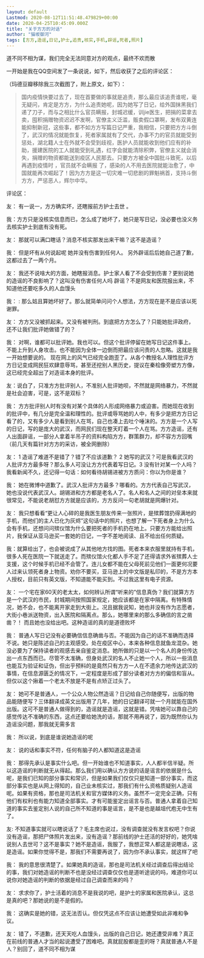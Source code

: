 ```yaml
---
layout: default
Lastmod: 2020-08-12T11:51:48.479829+00:00
date: 2020-04-25T10:45:09.000Z
title: "关于方方的对话"
author: "猫坂御河"
tags: [方方,造谣,日记,护士,追责,核实,手机,辟谣,死者,照片]
---
```


道不同不相为谋，我们完全无法同意对方的观点，最终不欢而散

一开始是我在QQ空间发了一条说说，如下，然后收获了之后的评论区：

（玛德豆瓣移除我三次截图了，附上原文，如下）：

> 国内疫情快要过去了，现在首要做的事就是追责，那么最应该追责谁呢，毫无疑问，肯定是方方，为什么追责她呢，因为她写了日记，给外国抹黑我们递了刀子，而与之相比什么官员瞒报，封城迟缓，训jie医生，把捐的菜拿去卖，囤积捐赠物资迟迟不发啊，官僚主义泛滥，贩卖假口罩啊，发布双黄连能抑制新冠，这些事，都不如方方写篇日记严重，我相信，只要把方方斗倒了，武汉的情况就能恢复，死者家属就有了交代，办事不力的官员就能受到惩处，湖北籍人士在外就不会受到歧视，医护人员就能收到他们应有的补助，援建医院的工人就能受到礼遇，红字会就能清除积弊，官僚主义就会消失，捐赠的物资都能送到疫区人民那去。只要方方被全中国批斗致死，以后再遇到疫情时 ，官员就不会瞒报 了，感染的人不用去医院就能治愈了，中国就能再次崛起了！因为方方是这一切灾难一切悲剧的罪魁祸首，支持斗倒方方，严惩恶人，辉尔中华。

评论区：

友： 有一说一，方方确实坏，还瞎报前方护士去世 。

我：方方只是没核实信息而已，怎么成了她坏了，她只是写日记，没必要也没义务去核实护士到底有没有死。

友： 那就可以满口瞎话？消息不核实那发出来干嘛？这不是造谣？

我： 但是坏有从何说起呢 她并没有伤害到任何人。 另外辟谣后后她自己道了歉，这都过去了一两个月。

友： 我还不说啥大的方面，她瞎报消息。护士家人看了不会受到伤害？更别说她的造谣的不良影响了？这叫没有伤害任何人吗 辟谣？不是网友和医院报出来，不知道他还要吃多久的人血馒头

我： : 那么姑且算她坏好了。那么就简单问问个人想法，方方现在是不是应该以死谢罪。

友： 方方又没被抓起来。又没有被判刑。到底把方方怎么了？只能她批评政府，还不让我们批评她做错了的？

我： 对啊，谁都可以批评她。我也可以。但这个批评停留在她写日记这件事上。不能上升到人身攻击。也不能因为全体一边倒而把最应该问责的人忽略。这就是我一开始想要说的。 现在网上的风气已经完全跑歪了。从各个教授名人理性批评方方日记变成网民狂欢肆意辱骂，甚至还挖别人黑历史，提议在秦桧像旁塑方方像，这已经完全超出了对造谣本身的批评。

友：说白了，只准方方批评别人，不准别人批评她呗，不然就是网络暴力，不然就是社会迫害，可是，这不是双标？

我： 方方批评别人时有没有对某个具体的人形成网络暴力或迫害。而她现在收到的批评中，有几分是完全温和理性的。批评或辱骂她的人中，有多少是把方方日记看了的，又有多少人是看到别人在骂，自己也凑上去吐个唾沫的。方方是一个人写的日记，写的是庞大的武汉，而网民们现在整天盯着一个人在骂。方方造谣，还有人出面辟谣，一部分人拿着半吊子的资料构陷方方，群策群力，却不容方方回嘴（前几天有篇针对方方的采访，被全网删除）

友： 1 造谣了难道不是错了？错了不应该道歉？ 2 她写的武汉？可是我看武汉的人批评方方最多呀？那么多人可没让方方代表着写日记。3 没有针对某一个人吗？我看新闻不久，还记得一句话：如何看待胡锡进被方方质问：你以为你是谁？

我： 她在微博中道歉了。武汉人批评方方最多？哪看的。方方代表自己写武汉，她也没说代表武汉人。胡锡进和方方都是老名人了。名人和名人之间的对垒本来就很常见，不能说老胡怼方方就是应该的，方方反问一句老胡就是网爆针对。

友： 我只想看看“更让人心碎的是我医生朋友传来一张照片，是殡葬馆扔得满地的手机，而他们的主人已化为灰烬”这句话中的照片，也想了解一下死者身上为什么会有手机，还想问问殡仪馆为什么要把死者的手机扔在地上。只要方方能给出照片，我保证从亚马逊买一套她的日记，一字不差地阅读、且不给出任何质疑。

我：就算给出了，也会被说成了从其他地方找的图。死者本来衣服里就持有手机，很多人死在医院一下就送走了。而殡仪馆火化都人手不足了还得请求外省殡葬人士支援，这个时候手机已经不会管了。连儿女都不能在父母死前见他们一面更何况要人过来认领死者身上物资。劝你不要买，亚马逊上的中文版是私印的，不是方方本人授权，目前只有英文版，不知道能不能买到。不过我这里有电子资源。

友： 一个宅在家60天的老太太，如何辨认所谓“听来的”信息真伪？我们就算方方是一个武汉的市民，封城期间按照国家规定，她应该都是在家中隔离。有特殊情况，她不会，也不能离开家走到大街上。况且据我说知，她也并没有作为志愿者，大街小巷派送物资，出入医院和隔离点。那么，她哪里来的那么多确信的言之凿凿？！ 而且她也没给出吧。这种造谣的真的是道德败坏

我： 普通人写日记没有必要确信信息确凿与否。不能因为自己的话不准确而选择不说。她只是陈述自己的主观感受。处在疫区中心，本来各种信息就鱼龙混杂。她没必要为了保持读者的观感去亲自鉴定消息。她所做的只是以一个名人的身份传达出一点东西而已。尽管不太准确，但身处武汉的名人不止她一个人，所以一些消息也能互为验证和证伪，但出乎预料的是竟然只有方方一人在不遗余力地传达武汉的事情，在信息源匮乏的情况下，一定程度是形成了部分读者对方方的偏信和盲从。但仅以这个揪着一个老太不放是不是有点矫正过头了。

友： 她可不是普通人，一个公众人物公然造谣？日记给自己你随便写，出版的物品能随便写？三体翻译成英文出版用了几年，她的日记翻译可就一个月就能在国外出版。这可不是普通人做得到的，造谣就是造谣，这就是错。凭啥她可以靠自己的感觉传达不准确的东西，这点还要给她洗的话，那就不用再说了，因为既然你认为造谣没问题，那我就无需多言

我： 所以说，到底是谁说她造谣的呢

友： 说的话和事实不符，任何有脑子的人都知道这是造谣

我： 那得先承认是事实什么吧。但一开始谁也不知道事实，人人都半信半疑。所以这造谣的判断就无从得起。那么我们用以确认方方说的话是谣言的依据是什么呢，是我们已知的部分事实和常识，但是如果我们仅仅只是知道一部分事实，而这部分事实也是从网上得知的，自己业未核实过，那我们有什么资格质疑别人造谣呢。如果有资格，那也是司法机关和官方媒体的义务。虽然不一定完全正确，只有他们有权利也有能力知道全部事实。才有可能鉴定出谣言与否。普通人拿着自己知道的事实去鉴定别人说的自己所不知道的事是谣言，是不是也是越俎代庖无中生有了。

友: 不知道事实就可以瞎说话了？毛主席也说过，没有调查就没有发言权吧？你说没有造谣，那把尸体照片发出来，没有造谣？那前线的护士还活的好好的，她凭啥说别人去世可？这不是事实？她不是造谣，我服了，我想正常人都这是说瞎话，这是造谣。如果你觉得不是，那我们不需要再说了，因为你不承认事实，就这样了吧

我： 我的意思很清楚了。如果她真的造谣，那也是司法机关经过调查后得出结论的事，我们对她造谣的判断不也是没经过调查仅仅也是道听途说的吗，难道你可以说你对她造谣的判断的依据是经过自己调查而来的吗？

友： 求求你了，护士活着的消息不是我说的吧，是护士的家属和医院承认，这总是真的吧？那她说的是不是假的。

我： 这确实是她的错，这无法否认。但仅凭这点不应该让她遭受如此非难和争议。

友： 错了，不道歉，还天天吃人血馒头，出版的自己日记，她还遭受非难？真正在前线的普通人才当的起说遭受了困难吧。真就屁股都是歪的呀？真就普通人不是人？别回了，道不同不相为谋

